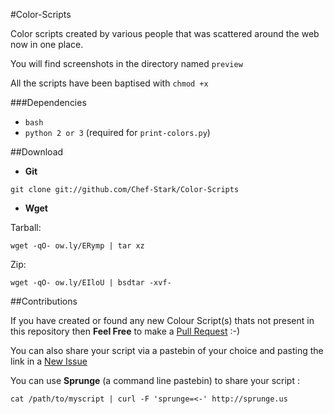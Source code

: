 #Color-Scripts

Color scripts created by various people that was scattered around the web now in one place.

You will find screenshots in the directory named `preview`

All the scripts have been baptised with `chmod +x`


###Dependencies

- `bash`
- `python 2 or 3` (required for `print-colors.py`)

##Download

- **Git**

`git clone git://github.com/Chef-Stark/Color-Scripts`

- **Wget** 

Tarball:

`wget -qO- ow.ly/ERymp | tar xz`

Zip:

`wget -qO- ow.ly/EIloU | bsdtar -xvf-`


##Contributions

If you have created or found any new Colour Script(s) thats not present in this repository then **Feel Free** to make a [Pull Request](https://github.com/Chef-Stark/Color-Scripts/pulls) :-)

You can also share your script via a pastebin of your choice and pasting the link in a [New Issue](https://github.com/Chef-Stark/Color-Scripts/issues)


You can use **Sprunge** (a command line pastebin) to share your script :

`cat /path/to/myscript | curl -F 'sprunge=<-' http://sprunge.us`
